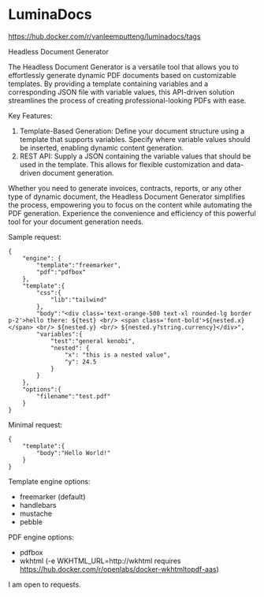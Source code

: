 # LuminaDocs

https://hub.docker.com/r/vanleemputteng/luminadocs/tags

Headless Document Generator

The Headless Document Generator is a versatile tool that allows you to effortlessly generate dynamic PDF documents based
on customizable templates. By providing a template containing variables and a corresponding JSON file with variable
values, this API-driven solution streamlines the process of creating professional-looking PDFs with ease.

Key Features:

1. Template-Based Generation: Define your document structure using a template that supports variables. Specify where
   variable values should be inserted, enabling dynamic content generation.
2. REST API: Supply a JSON containing the variable values that should be used in the template. This allows for flexible
   customization and data-driven document generation.

Whether you need to generate invoices, contracts, reports, or any other type of dynamic document, the Headless Document
Generator simplifies the process, empowering you to focus on the content while automating the PDF generation. Experience
the convenience and efficiency of this powerful tool for your document generation needs.

Sample request:

```
{
    "engine": {
        "template":"freemarker",
        "pdf":"pdfbox"
    },
    "template":{
        "css":{
            "lib":"tailwind"
        },
        "body":"<div class='text-orange-500 text-xl rounded-lg border p-2'>hello there: ${test} <br/> <span class='font-bold'>${nested.x}</span> <br/> ${nested.y} <br/> ${nested.y?string.currency}</div>",
        "variables":{
            "test":"general kenobi",
            "nested": {
                "x": "this is a nested value",
                "y": 24.5
            }
        }
    },
    "options":{
        "filename":"test.pdf"
    }
}
```

Minimal request:

```
{
    "template":{
        "body":"Hello World!"
    }
}
```

Template engine options:

- freemarker (default)
- handlebars
- mustache
- pebble

PDF engine options:

- pdfbox
- wkhtml (-e WKHTML_URL=http://wkhtml requires https://hub.docker.com/r/openlabs/docker-wkhtmltopdf-aas)

I am open to requests.